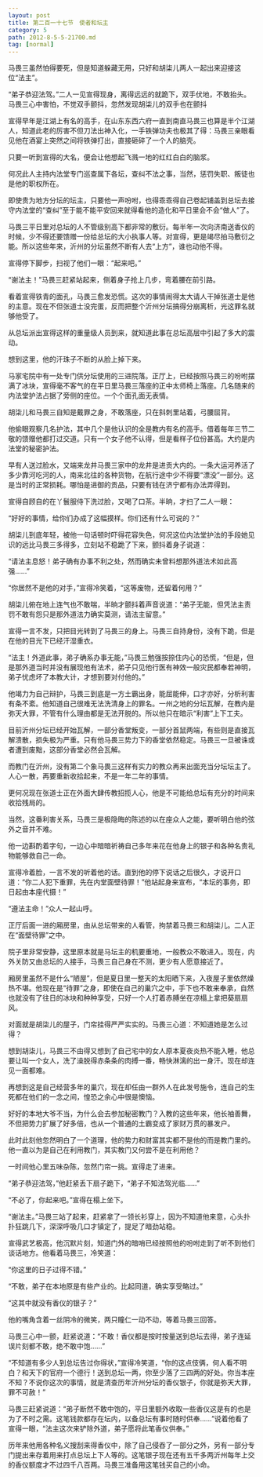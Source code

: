 ```yaml
---
layout: post
title: 第二百一十七节　使者和坛主
category: 5
path: 2012-8-5-5-21700.md
tag: [normal]
---
```


马畏三虽然怕得要死，但是知道躲藏无用，只好和胡柒儿两人一起出来迎接这位“法主”。

“弟子恭迎法驾。”二人一见宣得现身，离得远远的就跪下，双手伏地，不敢抬头。马畏三心中害怕，不觉双手颤抖，忽然发现胡柒儿的双手也在颤抖

宣得早年是江湖上有名的高手，在山东东西六府一直到南直马畏三也算是半个江湖人，知道此老的厉害不但刀法出神入化，一手铁弹功夫也极其了得：马畏三亲眼看见他在酒宴上突然之间将铁弹打出，直接砸碎了一个人的脑壳。

只要一听到宣得的大名，便会让他想起飞溅一地的红红白白的脑浆。

何况此人主持内法堂专门巡查属下各坛，查纠不法之事，当然，惩罚失职、叛徒也是他的职权所在。

即使贵为地方分坛的坛主，只要他一声吩咐，也得乖乖得自己卷起铺盖到总坛去接守内法堂的“查纠”至于能不能平安回来就得看他的造化和平日里会不会“做人”了。

马畏三平日里对总坛的人不管级别高下都非常的敷衍。每半年一次向济南送香仪的时候，少不得还要馈赠一份给总坛的大小执事人等。对宣得，更是竭尽拍马敷衍之能。所以这些年来，沂州的分坛虽然不断有人去“上方”，谁也动他不得。

宣得停下脚步，扫视了他们一眼：“起来吧。”

“谢法主！”马畏三赶紧站起来，侧着身子抢上几步，弯着腰在前引路。

看着宣得铁青的面孔，马畏三愈发恐慌。这次的事情闹得太大请人干掉张道士是他的主意。现在不但张道士没完蛋，反而把整个沂州分坛搞得分崩离析，光这罪名就够他受了。

从总坛派出宣得这样的重量级人员到来，就知道此事在总坛高层中引起了多大的震动。

想到这里，他的汗珠子不断的从脸上掉下来。

马家宅院中有一处专门供分坛使用的三进院落。正厅上，已经按照马畏三的吩咐摆满了冰块，宣得毫不客气的在平日里马畏三落座的正中太师椅上落座。几名随来的内法堂护法占据了旁侧的座位。一个个面孔面无表情。

胡柒儿和马畏三自知是戴罪之身，不敢落座，只在斜刺里站着，弓腰屈背。

他偷眼观察几名护法，其中几个是他认识的全是教内有名的高手。借着每年三节二敬的馈赠他都打过交道。只有一个女子他不认得，但是看样子位份甚高。大约是内法堂的秘密护法。

早有人送过脸水，又端来龙井马畏三家中的龙井是进贡大内的。一条大运河养活了多少靠河吃河的人，南来北往的各种货物，在航行途中少不得要“漂没”一部分。这是当时的正常损耗。哪怕是进御的贡品，只要有钱在济宁都有办法弄得到。

宣得自顾自的在丫鬟服侍下洗过脸，又喝了口茶。半晌，才扫了二人一眼：

“好好的事情，给你们办成了这幅摸样。你们还有什么可说的？”

胡柒儿到底年轻，被他一句话顿时吓得花容失色，何况这位内法堂护法的手段她见识的远比马畏三多得多，立刻站不稳跪了下来，颤抖着身子说道：

“请法主息怒！弟子确有办事不利之处，然而确实未曾料想那外道法术如此高强……”

“你居然不是他的对手，”宣得冷笑着，“这等废物，还留着何用？”

胡柒儿俯在地上连气也不敢喘，半晌才颤抖着声音说道：“弟子无能，但凭法主责罚不敢有怨只是那外道法力确实莫测，请法主留意。”

宣得一言不发，只把目光转到了马畏三的身上。马畏三自持身份，没有下跪，但是在他的目光下已经汗湿重衣。

“法主！外道此事，弟子确系办事无能，”马畏三勉强按捺住内心的恐慌，“但是，但是那外道当时并没有展现他有法术，弟子只见他行医有神效一般灾民都奉若神明，弟子忧虑坏了本教大计，才想到要对付他的。”

他竭力为自己辩护，马畏三到底是一方土霸出身，能屈能伸，口才亦好，分析利害有条不紊。他知道自己很难无法洗清身上的罪名。一州之地的分坛瓦解，在教内是弥天大罪，不管有什么理由都是无法开脱的。所以他只在暗示“利害”上下工夫。

目前沂州分坛已经开始瓦解，一部分香堂叛变，一部分首鼠两端，有些则是直接瓦解溃散，损失极为严重。只有他马畏三势力下的香堂依然稳定。马畏三一旦被诛或者遭到废黜，这部分香堂必然会瓦解。

而教门在沂州，没有第二个象马畏三这样有实力的教众再来出面充当分坛坛主了。人心一散，再要重新收拾起来，不是一年二年的事情。

更何况现在张道士正在外面大肆传教招揽人心，他是不可能给总坛有充分的时间来收拾残局的。

当然，这番利害关系，马畏三是极隐晦的陈述的以在座众人之能，要听明白他的弦外之音并不难。

他一边斟酌着字句，一边心中暗暗祈祷自己多年来花在他身上的银子和各种名贵礼物能够救自己一命。

宣得冷着脸，一言不发的听着他的话。直到他的停下说话之后很久，才说开口道：“你二人犯下重罪，先在内堂面壁待罪！”他站起身来宣布，“本坛的事务，即日起由本座代摄！”

“遵法主命！”众人一起山呼。

正厅后面一进的厢房里，由从总坛带来的人看管，拘禁着马畏三和胡柒儿。二人正在“面壁待罪”之中。

院子里非常安静，这里原本就是马坛主的机要重地，一般教众不敢进入。现在，内外关防又由总坛的人接手，马畏三自己身在不测，更少有人愿意接近了。

厢房里虽然不是什么“陋屋”，但是夏日里一整天的太阳晒下来，入夜屋子里依然燥热不堪。他现在是“待罪”之身，即使在自己的巢穴之中，手下也不敢来奉承，自然也就没有了往日的冰块和种种享受，只好一个人打着赤膊坐在凉榻上拿把葵扇扇风。

对面就是胡柒儿的屋子，门帘挂得严严实实的。马畏三心道：不知道她是怎么过得？

想到胡柒儿，马畏三不由得又想到了自己宅中的女人原本夏夜炎热不能入睡，他总要让叫一个女人，洗了澡脱得赤条条的肉搏一番，畅快淋漓的出一身汗。现在却连见一面都难。

再想到这是自己经营多年的巢穴，现在却任由一群外人在此发号施令，连自己的生死都在他们的一念之间，惶恐之余心中很是懊恼。

好好的本地大爷不当，为什么会去参加秘密教门？入教的这些年来，他长袖善舞，不但把势力扩展了好多倍，也从一个普通的土霸变成了家财万贯的暴发户。

此时此刻他忽然明白了一个道理，他的势力和财富其实都不是他的而是教门里的。他一直以为是自己在利用教门，其实教门又何尝不是在利用他？

一时间他心里五味杂陈，忽然门帘一挑。宣得走了进来。

“弟子恭迎法驾，”他赶紧丢下扇子跪下，“弟子不知法驾光临……”

“不必了，你起来吧。”宣得在榻上坐下。

“谢法主。”马畏三站了起来，赶紧拿了一领长衫穿上，因为不知道他来意，心头扑扑狂跳几下，深深呼吸几口才镇定了，提足了暗劲站稳。

宣得武艺极高，他沉默片刻，知道门外的暗哨已经按照他的吩咐走到了听不到他们谈话地方。他看着马畏三，冷笑道：

“你这里的日子过得不错。”

“不敢，弟子在本地原是有些产业的。比起同道，确实享受略过。”

“这其中就没有香仪的银子？”

他的嘴角含着一丝阴冷的微笑，两只瞳仁一动不动，等着马畏三回答。

马畏三心中一颤，赶紧说道：“不敢！香仪都是按时按量送到总坛去得，弟子连延误片刻都不敢，绝不敢中饱……”

“不知道有多少人到总坛告过你得状，”宣得冷笑道，“你的这点伎俩，何人看不明白？和天下的官府一个德行！送到总坛一两，你至少落了三四两的好处。你当本座不知？不说你这次的事情，就是清查历年沂州分坛的香仪银子，你就是弥天大罪，罪不可赦！”

马畏三赶紧说道：“弟子断然不敢中饱的，平日里额外收取一些香仪这是有的也是为了不时之需。这笔钱款都存在坛内，以备总坛有事时随时供奉……”说着他看了宣得一眼，“法主这次来铲除外道，弟子愿将此笔香仪供奉。”

历年来他用各种名义搜刮来得香仪中，除了自己侵吞了一部分之外，另有一部分专门提出来存着用来打点总坛上下人等的。这笔银子现在还有五千多两沂州每年上交的香仪额度才不过四千八百两。马畏三准备用这笔钱买自己的小命。